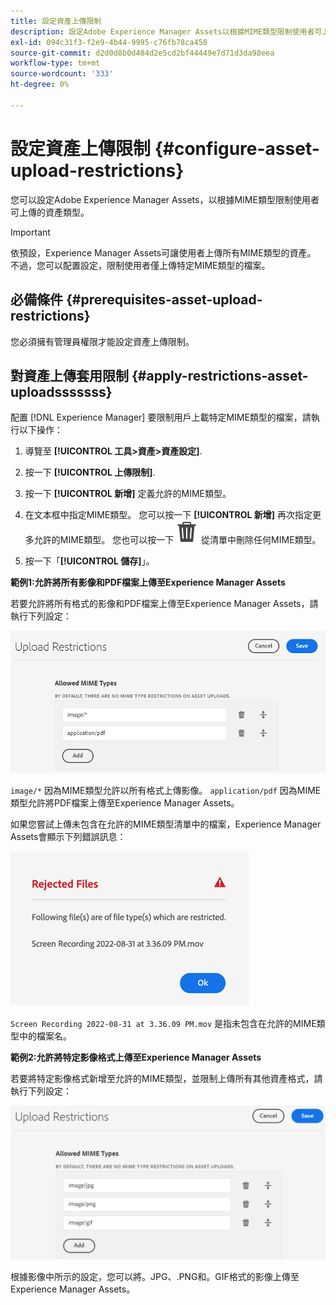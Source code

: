 ```yaml
---
title: 設定資產上傳限制
description: 設定Adobe Experience Manager Assets以根據MIME類型限制使用者可上傳的資產類型。 它有助於防止意外上傳不想要的格式和惡意檔案。
exl-id: 094c31f3-f2e9-4b44-9995-c76fb78ca458
source-git-commit: d2d0d8b0d484d2e5cd2bf44449e7d71d3da98eea
workflow-type: tm+mt
source-wordcount: '333'
ht-degree: 0%

---
```


# 設定資產上傳限制 {#configure-asset-upload-restrictions}

您可以設定Adobe Experience Manager Assets，以根據MIME類型限制使用者可上傳的資產類型。

>[!IMPORTANT]
>
>依預設，Experience Manager Assets可讓使用者上傳所有MIME類型的資產。 不過，您可以配置設定，限制使用者僅上傳特定MIME類型的檔案。

## 必備條件 {#prerequisites-asset-upload-restrictions}

您必須擁有管理員權限才能設定資產上傳限制。

## 對資產上傳套用限制 {#apply-restrictions-asset-uploadsssssss}

配置 [!DNL Experience Manager] 要限制用戶上載特定MIME類型的檔案，請執行以下操作：

1. 導覽至 **[!UICONTROL 工具>資產>資產設定]**.

1. 按一下 **[!UICONTROL 上傳限制]**.

1. 按一下 **[!UICONTROL 新增]** 定義允許的MIME類型。

1. 在文本框中指定MIME類型。 您可以按一下 **[!UICONTROL 新增]** 再次指定更多允許的MIME類型。 您也可以按一下 ![刪除圖示](assets/delete-icon.svg) 從清單中刪除任何MIME類型。

1. 按一下「**[!UICONTROL 儲存]**」。

**範例1:允許將所有影像和PDF檔案上傳至Experience Manager Assets**

若要允許將所有格式的影像和PDF檔案上傳至Experience Manager Assets，請執行下列設定：

![資產上傳限制](assets/asset-upload-restrictions.png)

`image/*` 因為MIME類型允許以所有格式上傳影像。 `application/pdf` 因為MIME類型允許將PDF檔案上傳至Experience Manager Assets。

如果您嘗試上傳未包含在允許的MIME類型清單中的檔案，Experience Manager Assets會顯示下列錯誤訊息：

![受限檔案](assets/asset-upload-restricted-files.png)

`Screen Recording 2022-08-31 at 3.36.09 PM.mov` 是指未包含在允許的MIME類型中的檔案名。

**範例2:允許將特定影像格式上傳至Experience Manager Assets**

若要將特定影像格式新增至允許的MIME類型，並限制上傳所有其他資產格式，請執行下列設定：

![資產限制](assets/asset-restrictions.png)

根據影像中所示的設定，您可以將。JPG、.PNG和。GIF格式的影像上傳至Experience Manager Assets。
